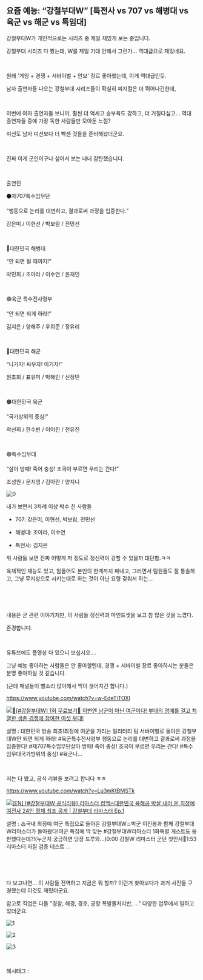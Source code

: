 ## 요즘 예능: “강철부대W” [특전사 vs 707 vs 해병대 vs 육군 vs 해군 vs 특임대]

강철부대W가 개인적으로는 시리즈 중 제일 재밌게 보는 중입니다.

강철부대 시리즈 다 봤는데, W를 제일 기대 안해서 그런가... 역대급으로 재밌네요.

​

원래 '게임 + 경쟁 + 서바이벌 + 안보' 장르 좋아했는데, 이게 역대급인듯.

남자 출연자들 나오는 강철부대 시리즈들이 확실히 피지컬은 더 뛰어나긴한데,

​

이번에 여자 출연자들 보니까, 훨씬 더 억세고 승부욕도 강하고, 더 거칠다싶고... 역대 출연자들 중에 가장 독한 사람들만 모아둔 느낌?

미션도 남자 미션보다 더 빡센 것들을 준비해놨더군요.

​

진짜 이게 군인이구나 싶어서 보는 내내 감탄했습니다.

​

출연진

⚫제707특수임무단

“행동으로 논리를 대변하고, 결과로써 과정을 입증한다.”

강은미 / 이현선 / 박보람 / 전민선

​

🔴대한민국 해병대

“안 되면 될 때까지!”

박민희 / 조아라 / 이수연 / 윤재인

​

🟢육군 특수전사령부

“안 되면 되게 하라!”

김지은 / 양해주 / 우희준 / 정유리

​

🔵대한민국 해군

“나가자! 싸우자! 이기자!”

원초희 / 표유미 / 박해인 / 신정민

​

🟤대한민국 육군

“국가방위의 중심!”

곽선희 / 한수빈 / 이어진 / 전유진

​

🟣특수임무대

“살아 방패! 죽어 충성! 조국이 부르면 우리는 간다!”

조성원 / 문지영 / 김아란 / 양지니

![0](./asset/0.png)

내가 보면서 3차례 이상 박수 친 사람들

- 707: 강은미, 이현선, 박보람, 전민선

- 해병대: 조아라, 이수연

- 특전사: 김지은

위 사람들 보면 진짜 어떻게 저 정도로 정신력이 강할 수 있을까 대단함.ㅋㅋ

육체적인 재능도 있고, 힘들어도 본인의 한계까지 짜내고, 그러면서 팀원들도 잘 통솔하고, 그냥 무지성으로 시키는대로 하는 것이 아닌 요령 갖춰서 하는...

​

​

내용은 군 관련 이야기지만, 이 사람들 정신력과 마인드셋을 보고 참 많은 것을 느꼈다.

존경합니다.

​

유튜브에도 풀영상 다 있으니 보십시오....

그냥 예능 좋아하는 사람들은 안 좋아할텐데, 경쟁 + 서바이벌 장르 좋아하시는 분들은 분명 좋아하실 것 같습니다.

(근데 패널들이 뻘소리 많이해서 맥이 끊어지긴 합니다.)

https://www.youtube.com/watch?v=w-EdeTiTOXI

[![🔴[#강철부대W] 1회 무료보기👀 이번엔 남군이 아닌 여군이다! 부대의 명예를 걸고 치열한 생존 경쟁에 참여한 여섯 부대!](https://i.ytimg.com/vi/w-EdeTiTOXI/hqdefault.jpg)](https://www.youtube.com/watch?v=w-EdeTiTOXI)

설명 : 대한민국 방송 최초!최정예 여군을 가리는 밀리터리 팀 서바이벌로 돌아온 강철부대W안 되면 되게 하라! #육군특수전사령부 행동으로 논리를 대변하고 결과로써 과정을 입증한다! #제707특수임무단살아 방패! 죽어 충성! 조국이 부르면 우리는 간다! #특수임무대국가방위의 중심! #육군나...

​

저는 다 봤고, 공식 리뷰들 보려고 합니다 ㅎㅎ

https://www.youtube.com/watch?v=Lu3mKtBMSTk

[![[EN] [#강철부대W 공식리뷰] 리마스터 컴백🔥대한민국 육해공 박살 내러 온 최정예 여전사 24인 정체 최초 공개 | 강철부대 리마스터 Ep.1](https://i.ytimg.com/vi/Lu3mKtBMSTk/hqdefault.jpg)](https://www.youtube.com/watch?v=Lu3mKtBMSTk)

설명 : ♨국내 최정예 여군 특집으로 돌아온 강철부대W♨박군 이진봉과 함께 강철부대W리마스터가 돌아왔다!여군 특집에 딱 맞는 #강철부대W리마스터 1화특별 게스트도 등판했다는데?!(누군지 궁금하면 당장 드루와...)0:00 강철W 리마스터 군단 첫인사🙇1:53 리마스터 자질 검증 테스트 ...

​

​

다 보고나면... 이 사람들 전역하고 지금은 뭐 할까? 이런거 찾아보다가 과거 사진들 구경했는데 이것도 재밌더군요.

참고로 직업은 다들 "경찰, 해경, 경호, 공항 폭발물처리반, ..." 다양한 업무에서 일하고 있더군요.

![1](./asset/1.png)

![2](./asset/2.png)

![3](./asset/3.png)

​

 해시태그 : 